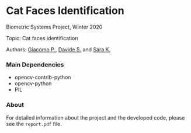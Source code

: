 # Cat Faces Identification
Biometric Systems Project, Winter 2020

Topic: Cat faces identification

Authors: [Giacomo P.](https://github.com/Pg96), [Davide S.](https://github.com/dsforza96) and [Sara K.](https://github.com/sarettak)


### Main Dependencies ###
- opencv-contrib-python       
- opencv-python
- PIL 

### About ###
For detailed information about the project and the developed code, please see the `report.pdf` file.